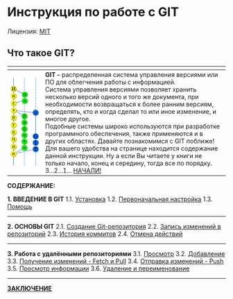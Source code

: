 # Инструкция по работе с GIT

Лицензия: [MIT](./license.md)

## Что такое GIT?

| <!----> | <!----> |
| :---  | :--- |
|![Gitmanul_logo](/Gitmanul_logo.svg)| **GIT** – распределенная система управления версиями или ПО для облегчения работы с информацией. <br>Система управления версиями позволяет хранить несколько версий одного и того же документа, при необходимости возвращаться к более ранним версиям, определять, кто и когда сделал то или иное изменение, и многое другое. <br> Подобные системы широко используются при разработке программного обеспечения, также применяются и в других областях. Давайте познакомимся с GIT поближе! <br>Для вашего удобства на странице находится содержание данной инструкции. Ну а если Вы читаете у книги не только начало, конец и середину, тогда все по порядку. 3...2...1... [НАЧАЛИ!](/1.1.md)|

**СОДЕРЖАНИЕ:**

**1. ВВЕДЕНИЕ В GIT** 
1.1. [Установка](/1.1.md)
1.2. [Первоначальная настройка](/1.2.md)
1.3. [Помощь](/1.3.md)
***
**2. ОСНОВЫ GIT**
2.1. [Создание Git-репозитория](/2.1.md)
2.2. [Запись изменений в репозиторий](/2.2.md)
2.3. [История коммитов](/2.3.md)
2.4. [Отмена действий](/2.4.md)
***
**3. Работа с удалёнными репозиториями**
3.1. [Просмотр](/3.1.md)
3.2. [Добавление](/3.2.md)
3.3. [Получение изменений - Fetch и Pull](/3.3.md)
3.4. [Отправка изменений - Push](/3.4.md)
3.5. [Просмотр информации](/3.5.md)
3.6. [Удаление и переименование](/3.6.md)
***
[**ЗАКЛЮЧЕНИЕ**](/end.md)
